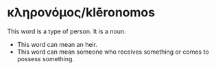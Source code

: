 # κληρονόμος/klēronomos
This word is a type of person. It is a noun.

* This word can mean an heir.
* This word can mean someone who receives something or comes to possess something.
